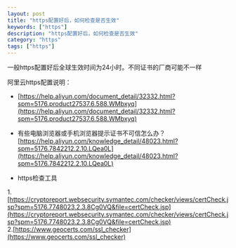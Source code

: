 ```yaml
---
layout: post
title: "https配置好后，如何检查是否生效"
keywords: ["https"]
description: "https配置好后，如何检查是否生效"
category: "https"
tags: ["https"]
---
```


一般https配置好后全球生效时间为24小时。不同证书的厂商可能不一样

阿里云https配置说明：
* [https://help.aliyun.com/document_detail/32332.html?spm=5176.product27537.6.588.WMbxyq](https://help.aliyun.com/document_detail/32332.html?spm=5176.product27537.6.588.WMbxyq)

* 有些电脑浏览器或手机浏览器提示证书不可信怎么办？
[https://help.aliyun.com/knowledge_detail/48023.html?spm=5176.7842212.2.10.LQea0L](https://help.aliyun.com/knowledge_detail/48023.html?spm=5176.7842212.2.10.LQea0L)

* https检查工具

1.[https://cryptoreport.websecurity.symantec.com/checker/views/certCheck.jsp?spm=5176.7748023.2.3.8Cg0VQ&file=certCheck.jsp](https://cryptoreport.websecurity.symantec.com/checker/views/certCheck.jsp?spm=5176.7748023.2.3.8Cg0VQ&file=certCheck.jsp)	
2.[https://www.geocerts.com/ssl_checker](https://www.geocerts.com/ssl_checker)